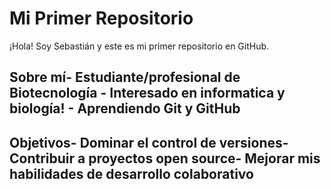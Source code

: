 # Mi Primer Repositorio
 ¡Hola! Soy Sebastián y este es mi primer repositorio en GitHub.
 ## Sobre mí- Estudiante/profesional de Biotecnología - Interesado en informatica y biología! - Aprendiendo Git y GitHub
 ## Objetivos- Dominar el control de versiones- Contribuir a proyectos open source- Mejorar mis habilidades de desarrollo colaborativo
